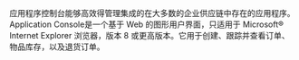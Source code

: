 应用程序控制台能够高效得管理集成的在大多数的企业供应链中存在的应用程序。Application Console是一个基于 Web 的图形用户界面，只适用于 Microsoft® Internet Explorer 浏览器，版本 8 或更高版本。它用于创建、跟踪并查看订单、物品库存，以及退货订单。